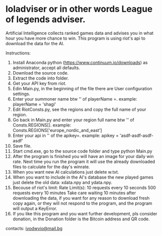 # loladviser or in other words League of legends adviser.

Artificial Intelligence collects ranked games data and advises you in what hour you have more chance to win.
This program is using riot's api to download the data for the AI.

Instructions:
1. Install Anaconda python (https://www.continuum.io/downloads) as administrator, accept all defaults.
2. Download the source code.
3. Extract the code into folder.
4. Get your API key from riot.
5. Edin Main.py, in the beginning of the file there are User configuration settings.
6. Enter your summoner name btw '' of playerName =. example: playerName = 'shagi'
7. Edit RiotConsts.py, see the regions and copy the full name of your region.
8. Go back in Main.py and enter your region full name btw '' of Consts.REGIONS[]. example: Consts.REGIONS['europe_nordic_and_east']
9. Enter your api in '' of the apikey=. example: apikey = 'asdf-asdf-asdf-asdf'
10. Save file.
11. Start cmd.exe, go to the source code folder and type python Main.py
12. After the program is finished you will have an image for your daily win rate.
Next time you run the program it will use the already
downloaded files to calculate for the day's winrate.
12. When you want new AI calculations just delete w.txt.
13. When you want to include in the AI's database the new played games just delete the old data: xdata.npy and ydata.npy.
14. Becouse of riot's limit:
Rate Limit(s):
10 requests every 10 seconds 
500 requests every 10 minutes 
Take care waiting 10 minutes after downloading the data,
if you want for any reason to download fresh copy again,
or they will not respond to the program, and the program will output
a KeyError.
15. If you like this program and you want further development,
pls consider donation, in the Donation folder is the Bitcoin
address and QR code.

contacts: ivodwvio@mail.bg
